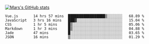 [![Mars's GitHub stats](https://github-readme-stats.vercel.app/api?username=unbrain)](https://github.com/unbrain/github-readme-stats)

<!--START_SECTION:waka-->

```text
Vue.js       14 hrs 57 mins  █████████████████▒░░░░░░░   68.89 %
JavaScript   3 hrs 16 mins   ███▓░░░░░░░░░░░░░░░░░░░░░   15.04 %
CSS          1 hr 5 mins     █▒░░░░░░░░░░░░░░░░░░░░░░░   05.06 %
Markdown     1 hr 3 mins     █▒░░░░░░░░░░░░░░░░░░░░░░░   04.88 %
Jade         47 mins         █░░░░░░░░░░░░░░░░░░░░░░░░   03.65 %
JSON         16 mins         ▒░░░░░░░░░░░░░░░░░░░░░░░░   01.29 %
```

<!--END_SECTION:waka-->

